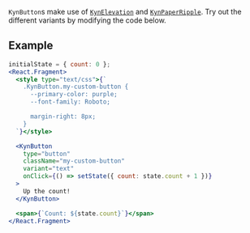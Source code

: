 `KynButton`s make use of [`KynElevation`](#kynelevation) and [`KynPaperRipple`](#kynpaperripple). Try out the different variants by modifying the code below.

## Example

```jsx
initialState = { count: 0 };
<React.Fragment>
  <style type="text/css">{`
    .KynButton.my-custom-button {
      --primary-color: purple;
      --font-family: Roboto;

      margin-right: 8px;
    }
  `}</style>

  <KynButton
    type="button"
    className="my-custom-button"
    variant="text"
    onClick={() => setState({ count: state.count + 1 })}
  >
    Up the count!
  </KynButton>

  <span>{`Count: ${state.count}`}</span>
</React.Fragment>
```